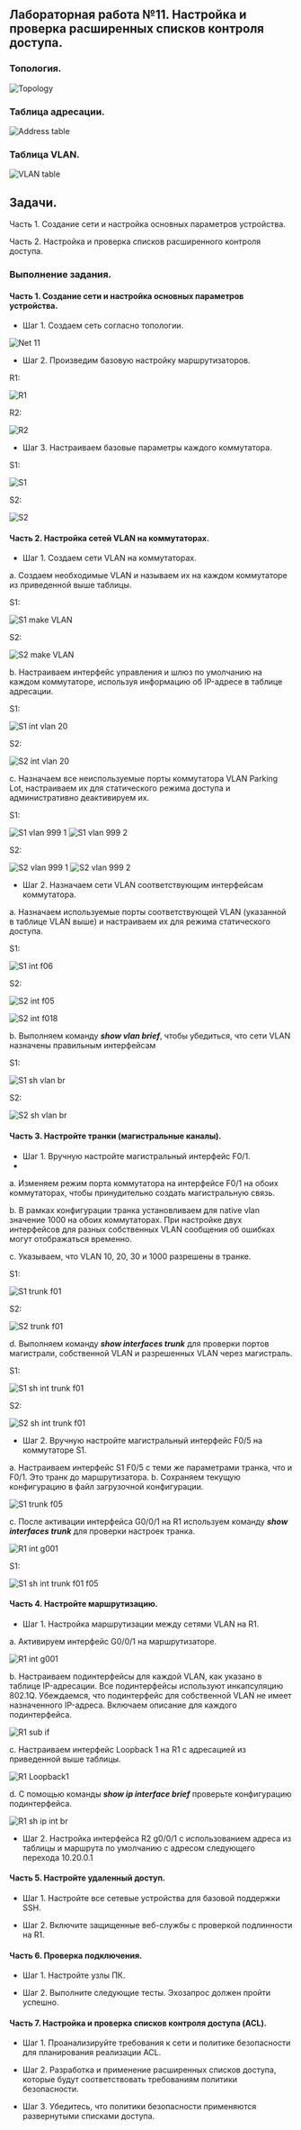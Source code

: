 ## Лабораторная работа №11. Настройка и проверка расширенных списков контроля доступа.

### Топология.

![Topology](https://github.com/user-attachments/assets/68cd0b56-887b-48b5-b9da-4f21ece30d8a)

### Таблица адресации.

![Address table](https://github.com/user-attachments/assets/f4976d9f-61ca-4758-93a7-f0a49e25ce55)

### Таблица VLAN.

![VLAN table](https://github.com/user-attachments/assets/1edc3539-9e8b-4d51-b467-b5c690a0ca1b)

## Задачи.

Часть 1. Создание сети и настройка основных параметров устройства.

Часть 2. Настройка и проверка списков расширенного контроля доступа.

### Выполнение задания.

#### Часть 1. Создание сети и настройка основных параметров устройства. 

- Шаг 1. Создаем сеть согласно топологии.

![Net 11](https://github.com/user-attachments/assets/3f28558f-c9ea-4737-bd6b-23b0848db910)

- Шаг 2. Произведим базовую настройку маршрутизаторов.

R1:

![R1](https://github.com/user-attachments/assets/05dfcf8f-b3da-4273-b411-193c94605bee)

R2:

![R2](https://github.com/user-attachments/assets/5d176962-50a1-4132-8107-7ed223b08d33)

- Шаг 3. Настраиваем базовые параметры каждого коммутатора.

S1:

![S1](https://github.com/user-attachments/assets/894e0cf5-a99d-4076-8028-da95055867a5)

S2:

![S2](https://github.com/user-attachments/assets/98f5c582-4cc4-4756-9480-165a7c2d6c0f)

#### Часть 2. Настройка сетей VLAN на коммутаторах.

- Шаг 1. Создаем сети VLAN на коммутаторах.

a.	Создаем необходимые VLAN и называем их на каждом коммутаторе из приведенной выше таблицы.

S1:

![S1 make VLAN](https://github.com/user-attachments/assets/efd27fdf-f7e3-486d-83fb-e656bfdfbf08)

S2:

![S2 make VLAN](https://github.com/user-attachments/assets/3443320c-8841-4f38-b961-89e23f5f5792)

b.	Настраиваем интерфейс управления и шлюз по умолчанию на каждом коммутаторе, используя информацию об IP-адресе в таблице адресации. 

S1:

![S1 int vlan 20](https://github.com/user-attachments/assets/fc68a6a1-b110-4d37-b3e0-140f942a08c9)

S2:

![S2 int vlan 20](https://github.com/user-attachments/assets/7298998e-80b7-4589-8f8c-61e5192e2e0d)

c.	Назначаем все неиспользуемые порты коммутатора VLAN Parking Lot, настраиваем их для статического режима доступа и административно деактивируем их.

S1:

![S1 vlan 999 1](https://github.com/user-attachments/assets/0513b341-96b9-4f7c-9f43-d2f30439ca8a)
![S1 vlan 999 2](https://github.com/user-attachments/assets/8e95d41f-e559-4e26-af2d-975f45df278e)


S2:

![S2 vlan 999 1](https://github.com/user-attachments/assets/320e7129-679e-488f-8283-bbcf5d88b006)
![S2 vlan 999 2](https://github.com/user-attachments/assets/3c4b5ed4-d8d1-49c8-840f-055d2b05e384)


- Шаг 2. Назначаем сети VLAN соответствующим интерфейсам коммутатора.

a.	Назначаем используемые порты соответствующей VLAN (указанной в таблице VLAN выше) и настраиваем их для режима статического доступа.

S1:

![S1 int f06](https://github.com/user-attachments/assets/567a2499-9fd3-4ab9-bab8-3c2de6d37cc3)

S2:

![S2 int f05](https://github.com/user-attachments/assets/828ebcf2-e926-438d-8c0f-9b25553605a0)

![S2 int f018](https://github.com/user-attachments/assets/eb28d946-dabf-4f53-8946-1761cc10960c)

b.	Выполняем команду ***show vlan brief***, чтобы убедиться, что сети VLAN назначены правильным интерфейсам

S1:

![S1 sh vlan br](https://github.com/user-attachments/assets/bbc23673-94bb-4fdd-88f8-c1549a92c59c)

S2:

![S2 sh vlan br](https://github.com/user-attachments/assets/8f2cbfaf-7fd8-4076-a555-eb1a8e6d519e)

#### Часть 3. Настройте транки (магистральные каналы).

- Шаг 1. Вручную настройте магистральный интерфейс F0/1.
- 
a.	Изменяем режим порта коммутатора на интерфейсе F0/1 на обоих коммутаторах, чтобы принудительно создать магистральную связь.

b.	В рамках конфигурации транка установливаем для native vlan значение 1000 на обоих коммутаторах. 
При настройке двух интерфейсов для разных собственных VLAN сообщения об ошибках могут отображаться временно.

c.	Указываем, что VLAN 10, 20, 30 и 1000 разрешены в транке.

S1:

![S1 trunk f01](https://github.com/user-attachments/assets/f35d8fe5-49e7-4367-bde6-b7440dab6edd)

S2:

![S2 trunk f01](https://github.com/user-attachments/assets/25e76a32-8f8e-440e-bd89-8b886e9a6b4c)

d.	Выполняем команду ***show interfaces trunk*** для проверки портов магистрали, собственной VLAN и разрешенных VLAN через магистраль.

S1:

![S1 sh int trunk f01](https://github.com/user-attachments/assets/54ec16f5-fb24-417e-b282-aecfdbedc646)

S2:

![S2 sh int trunk f01](https://github.com/user-attachments/assets/5f1076f2-998e-45f3-9b93-03b13848d42a)

- Шаг 2. Вручную настройте магистральный интерфейс F0/5 на коммутаторе S1.

a.	Настраиваем интерфейс S1 F0/5 с теми же параметрами транка, что и F0/1. Это транк до маршрутизатора.
b.	Сохраняем текущую конфигурацию в файл загрузочной конфигурации.

![S1 trunk f05](https://github.com/user-attachments/assets/1c8eb509-b2f8-475d-8494-15128d6e47b9)

c.	После активации интерфейса G0/0/1 на R1 используем команду ***show interfaces trunk*** для проверки настроек транка.

![R1 int g001](https://github.com/user-attachments/assets/a4a758b9-02ee-470d-ab44-21debc23c75d)

S1:

![S1 sh int trunk f01 f05](https://github.com/user-attachments/assets/5b3e1fe5-a2b7-4ef0-8b0f-d6f41d470478)

#### Часть 4. Настройте маршрутизацию.

- Шаг 1. Настройка маршрутизации между сетями VLAN на R1.

a.	Активируем интерфейс G0/0/1 на маршрутизаторе.

![R1 int g001](https://github.com/user-attachments/assets/3a331046-d211-4fdf-ac22-537de7155b35)

b.	Настраиваем подинтерфейсы для каждой VLAN, как указано в таблице IP-адресации. Все подинтерфейсы используют инкапсуляцию 802.1Q. 
Убеждаемся, что подинтерфейс для собственной VLAN не имеет назначенного IP-адреса. Включаем описание для каждого подинтерфейса.

![R1 sub if](https://github.com/user-attachments/assets/83dafb87-327f-4c41-8655-2719d4abf78f)

c.	Настраиваем интерфейс Loopback 1 на R1 с адресацией из приведенной выше таблицы.

![R1 Loopback1](https://github.com/user-attachments/assets/29f60103-f754-4383-a300-dde9546cb938)

d.	С помощью команды ***show ip interface brief*** проверьте конфигурацию подинтерфейса.

![R1 sh ip int br](https://github.com/user-attachments/assets/9bf03e5f-3ef3-4f26-a352-aefb52e83421)
  
- Шаг 2. Настройка интерфейса R2 g0/0/1 с использованием адреса из таблицы и маршрута по умолчанию с адресом следующего перехода 10.20.0.1


#### Часть 5. Настройте удаленный доступ.

- Шаг 1. Настройте все сетевые устройства для базовой поддержки SSH.




- Шаг 2. Включите защищенные веб-службы с проверкой подлинности на R1.



#### Часть 6. Проверка подключения.

- Шаг 1. Настройте узлы ПК.

- Шаг 2. Выполните следующие тесты. Эхозапрос должен пройти успешно.


#### Часть 7. Настройка и проверка списков контроля доступа (ACL).

- Шаг 1. Проанализируйте требования к сети и политике безопасности для планирования реализации ACL.


- Шаг 2. Разработка и применение расширенных списков доступа, которые будут соответствовать требованиям политики безопасности.


- Шаг 3. Убедитесь, что политики безопасности применяются развернутыми списками доступа.





